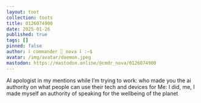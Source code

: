 ```yaml
---
layout: toot
collection: toots
title: 0126074900
date: 2025-01-26
published: true
tags: []
pinned: false
author: ⸸ commander ░ nova ⸸ :~$
avatar: /img/avatar/daemon.jpeg
mastodon: https://mastodon.online/@cmdr_nova/0126074900
---
```


AI apologist in my mentions while I’m trying to work: who made you the ai authority on what people can use their tech and devices for Me: I did, me, I made myself an authority of speaking for the wellbeing of the planet
